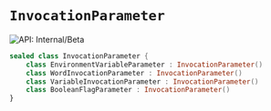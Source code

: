 # `InvocationParameter`


![API: Internal/Beta](https://img.shields.io/static/v1?label=API&message=Internal/Beta&color=red&style=flat-square)



```kotlin
sealed class InvocationParameter {
    class EnvironmentVariableParameter : InvocationParameter()
    class WordInvocationParameter : InvocationParameter()
    class VariableInvocationParameter : InvocationParameter()
    class BooleanFlagParameter : InvocationParameter()
}
```

